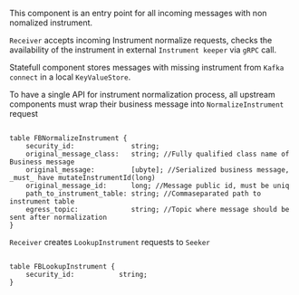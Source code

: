 This component is an entry point for all incoming messages with non nomalized instrument.

`Receiver` accepts incoming Instrument normalize requests, checks the availability of the instrument in external `Instrument keeper` via `gRPC` call.

Statefull component stores messages with missing instrument from `Kafka connect` in a local `KeyValueStore`.

To have a single API for instrument normalization process, all upstream components must wrap their business message into `NormalizeInstrument` request

```flatbuffers

table FBNormalizeInstrument {
    security_id:              string;
    original_message_class:   string; //Fully qualified class name of Business message
    original_message:         [ubyte]; //Serialized business message, _must_ have mutateInstrumentId(long)
    original_message_id:      long; //Message public id, must be uniq
    path_to_instrument_table: string; //Commaseparated path to instrument table
    egress_topic:             string; //Topic where message should be sent after normalization
}

```

`Receiver` creates `LookupInstrument` requests to `Seeker`

```flatbuffers

table FBLookupInstrument {
    security_id:           string;
}

```
